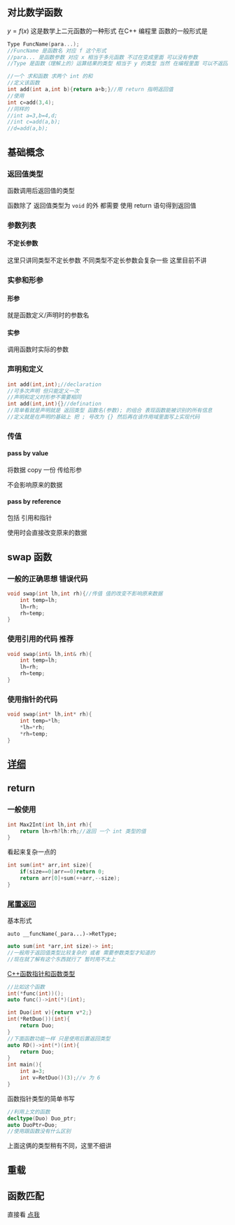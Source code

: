 
## 对比数学函数
$y=f(x)$
这是数学上二元函数的一种形式
在C++ 编程里 函数的一般形式是

```cpp
Type FuncName(para...);
//FuncName 是函数名 对应 f 这个形式
//para... 是函数参数 对应 x 相当于多元函数 不过在变成里面 可以没有参数  
//Type 是函数（理解上的）运算结果的类型 相当于 y 的类型 当然 在编程里面 可以不返回任何东西 不过需要用 void 占位

//一个 求和函数 求两个 int 的和
//定义该函数
int add(int a,int b){return a+b;}//用 return 指明返回值
//使用
int c=add(3,4);
//同样的
//int a=3,b=4,d;
//int c=add(a,b);
//d=add(a,b);
```

## 基础概念

### 返回值类型

函数调用后返回值的类型

函数除了 返回值类型为 `void`  的外 都需要 使用 return 语句得到返回值

### 参数列表

#### 不定长参数

这里只讲同类型不定长参数 不同类型不定长参数会复杂一些 这里目前不讲

### 实参和形参

#### 形参

就是函数定义/声明时的参数名

#### 实参

调用函数时实际的参数

### 声明和定义

```cpp
int add(int,int);//declaration
//可多次声明 但只能定义一次
//声明和定义时形参不需要相同
int add(int,int){}//defination
//简单看就是声明就是 返回类型 函数名(参数); 的组合 表现函数能被识别的所有信息
//定义就是在声明的基础上 把 ; 号改为 {} 然后再在该作用域里面写上实现代码
```

### 传值

#### pass by value

将数据 copy 一份 传给形参

不会影响原来的数据

#### pass by reference

包括 引用和指针

使用时会直接改变原来的数据

## swap 函数

### 一般的正确思想 错误代码

```cpp
void swap(int lh,int rh){//传值 值的改变不影响原来数据
    int temp=lh;
    lh=rh;
    rh=temp;
}
```

### 使用引用的代码 推荐

```cpp
void swap(int& lh,int& rh){
    int temp=lh;
    lh=rh;
    rh=temp;
}
```

### 使用指针的代码

```cpp
void swap(int* lh,int* rh){
    int temp=*lh;
    *lh=*rh;
    *rh=temp;
}
```

## [详细](http://c.biancheng.net/view/1377.html)

## return

### 一般使用

```cpp
int Max2Int(int lh,int rh){
    return lh>rh?lh:rh;//返回 一个 int 类型的值
}
```

看起来复杂一点的

```cpp
int sum(int* arr,int size){
    if(size==0|arr==0)return 0;
    return arr[0]+sum(++arr,--size);
}
```

### [尾置返回](https://blog.csdn.net/qq_37653144/article/details/79165780)

基本形式

`auto __funcName(_para...)->RetType;`

```cpp
auto sum(int *arr,int size)-> int;
//一般用于返回值类型比较复杂的 或者 需要参数类型才知道的
//现在就了解有这个东西就行了 暂时用不太上
```

[C++函数指针和函数类型](https://www.jianshu.com/p/6ecfd541ec04)

```cpp
//比如这个函数
int(*func(int))();
auto func()->int(*)(int);

int Duo(int v){return v*2;}
int(*RetDuo())(int){
    return Duo;
}
//下面函数功能一样 只是使用后置返回类型
auto RD()->int(*)(int){
    return Duo;
}
int main(){
    int a=3;
    int v=RetDuo()(3);//v 为 6
}
```

函数指针类型的简单书写

```cpp
//利用上文的函数
decltype(Duo) Duo_ptr;
auto DuoPtr=Duo;
//使用跟函数没有什么区别
```

上面这俩的类型稍有不同，这里不细讲 

## 重载

## 函数匹配

直接看 [点我](https://blog.csdn.net/qq_46264758/article/details/107969287)

